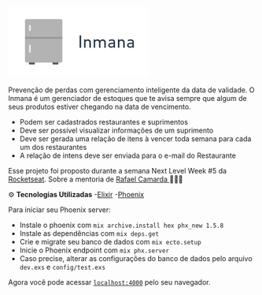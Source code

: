 ![](/readme/logo.png)

Prevenção de perdas com gerenciamento inteligente da data de validade. O Inmana é um gerenciador de estoques que te avisa sempre que algum de seus produtos estiver chegando na data de vencimento.

- Podem ser cadastrados restaurantes e suprimentos
- Deve ser possível visualizar informações de um suprimento
- Deve ser gerada uma relação de itens à vencer toda semana para cada um dos restaurantes
- A relação de intens deve ser enviada para o e-mail do Restaurante

Esse projeto foi proposto durante a semana Next Level Week #5 da [Rocketseat](https://rocketseat.com.br). Sobre a mentoria de [Rafael Camarda
](https://github.com/RafaelCamarda) 🍉🍇🍒

⚙ **Tecnologias Utilizadas** -[Elixir](https://elixir-lang.org/) -[Phoenix](https://phoenixframework.org/)

Para iniciar seu Phoenix server:

- Instale o phoenix com `mix archive.install hex phx_new 1.5.8`
- Instale as dependências com `mix deps.get`
- Crie e migrate seu banco de dados com `mix ecto.setup`
- Inicie o Phoenix endpoint com `mix phx.server`
- Caso precise, alterar as configurações do banco de dados pelo arquivo `dev.exs` e `config/test.exs`

Agora você pode acessar [`localhost:4000`](http://localhost:4000) pelo seu navegador.
